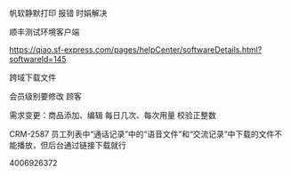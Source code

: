 帆软静默打印 报错 时娟解决

顺丰测试环境客户端

https://qiao.sf-express.com/pages/helpCenter/softwareDetails.html?softwareId=145



跨域下载文件

会员级别要修改   顾客



需求变更：商品添加、编辑 每日几次、每次用量 校验正整数

CRM-2587 员工列表中“通话记录”中的“语音文件”和“交流记录”中下载的文件不能播放，但后台通过链接下载就行



4006926372

